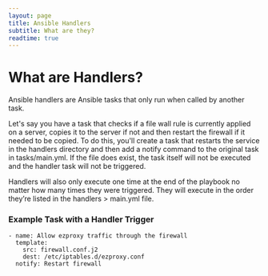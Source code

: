 ```yaml
---
layout: page
title: Ansible Handlers
subtitle: What are they?
readtime: true
---
```

# What are Handlers?
Ansible handlers are Ansible tasks that only run when called by another task.

Let's say you have a task that checks if a file wall rule is currently applied on a server, copies it to the server if not and then restart the firewall if it needed to be copied. To do this, you'll create a task that restarts the service in the handlers directory and then add a notify command to the original task in tasks/main.yml. If the file does exist, the task itself will not be executed and the handler task will not be triggered.

Handlers will also only execute one time at the end of the playbook no matter how many times they were triggered. They will execute in the order they’re listed in the handlers > main.yml file.

### Example Task with a Handler Trigger
```
- name: Allow ezproxy traffic through the firewall
  template:
    src: firewall.conf.j2
    dest: /etc/iptables.d/ezproxy.conf
  notify: Restart firewall
```
